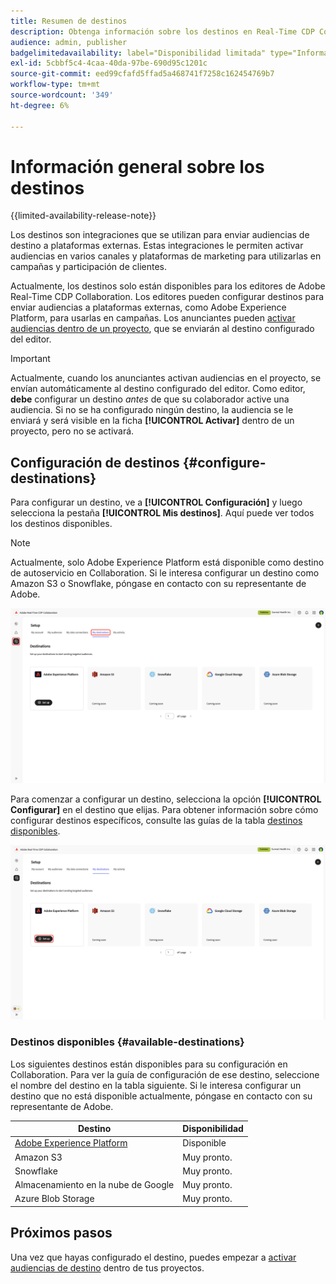 ```yaml
---
title: Resumen de destinos
description: Obtenga información sobre los destinos en Real-Time CDP Collaboration.
audience: admin, publisher
badgelimitedavailability: label="Disponibilidad limitada" type="Informative" url="https://helpx.adobe.com/es/legal/product-descriptions/real-time-customer-data-platform-collaboration.html newtab=true"
exl-id: 5cbbf5c4-4caa-40da-97be-690d95c1201c
source-git-commit: eed99cfafd5ffad5a468741f7258c162454769b7
workflow-type: tm+mt
source-wordcount: '349'
ht-degree: 6%

---
```


# Información general sobre los destinos

{{limited-availability-release-note}}

Los destinos son integraciones que se utilizan para enviar audiencias de destino a plataformas externas. Estas integraciones le permiten activar audiencias en varios canales y plataformas de marketing para utilizarlas en campañas y participación de clientes.

Actualmente, los destinos solo están disponibles para los editores de Adobe Real-Time CDP Collaboration. Los editores pueden configurar destinos para enviar audiencias a plataformas externas, como Adobe Experience Platform, para usarlas en campañas. Los anunciantes pueden [activar audiencias dentro de un proyecto](../collaborate/activate.md), que se enviarán al destino configurado del editor.

>[!IMPORTANT]
>
>Actualmente, cuando los anunciantes activan audiencias en el proyecto, se envían automáticamente al destino configurado del editor. Como editor, **debe** configurar un destino *antes* de que su colaborador active una audiencia. Si no se ha configurado ningún destino, la audiencia se le enviará y será visible en la ficha **[!UICONTROL Activar]** dentro de un proyecto, pero no se activará.

## Configuración de destinos {#configure-destinations}

Para configurar un destino, ve a **[!UICONTROL Configuración]** y luego selecciona la pestaña **[!UICONTROL Mis destinos]**. Aquí puede ver todos los destinos disponibles.

>[!NOTE]
>
> Actualmente, solo Adobe Experience Platform está disponible como destino de autoservicio en Collaboration. Si le interesa configurar un destino como Amazon S3 o Snowflake, póngase en contacto con su representante de Adobe.

![La ficha Mis destinos del área de trabajo de instalación muestra los destinos disponibles.](/help/assets/destinations/overview/my-destinations-overview.png)

Para comenzar a configurar un destino, selecciona la opción **[!UICONTROL Configurar]** en el destino que elijas. Para obtener información sobre cómo configurar destinos específicos, consulte las guías de la tabla [destinos disponibles](#available-destinations).

![Área de trabajo Mis destinos con la opción de configuración resaltada para el destino de Adobe Experience Platform.](/help/assets/destinations/overview/my-destinations-set-up.png)

### Destinos disponibles {#available-destinations}

Los siguientes destinos están disponibles para su configuración en Collaboration. Para ver la guía de configuración de ese destino, seleccione el nombre del destino en la tabla siguiente. Si le interesa configurar un destino que no está disponible actualmente, póngase en contacto con su representante de Adobe.

| Destino | Disponibilidad |
| --- | --- |
| [Adobe Experience Platform](./experience-platform.md) | Disponible |
| Amazon S3 | Muy pronto. |
| Snowflake | Muy pronto. |
| Almacenamiento en la nube de Google | Muy pronto. |
| Azure Blob Storage | Muy pronto. |

## Próximos pasos

Una vez que hayas configurado el destino, puedes empezar a [activar audiencias de destino](../collaborate/activate.md) dentro de tus proyectos.
